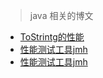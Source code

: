 > java 相关的博文

- [ToStrintg的性能](http://www.importnew.com/16382.html)
- [性能测试工具jmh](http://openjdk.java.net/projects/code-tools/jmh/)
- [性能测试工具jmh](https://antoniogoncalves.org/2015/01/15/micro-benchmarking-with-jmh-measure-dont-guess/)